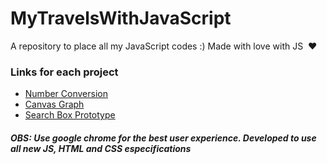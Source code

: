 # MyTravelsWithJavaScript
A repository to place all my JavaScript codes :)  Made with love with JS&nbsp;&nbsp;:heart:

### Links for each project

* [Number Conversion](https://williamparlow.github.io/MyTravelsWithJavaScript/NumberConvertion/)
* [Canvas Graph](https://williamparlow.github.io/MyTravelsWithJavaScript/CanvasGraph/)
* [Search Box Prototype](https://williamparlow.github.io/MyTravelsWithJavaScript/searchbox/)

#### _*OBS: Use google chrome for the best user experience. Developed to use all new JS, HTML and CSS especifications*_
